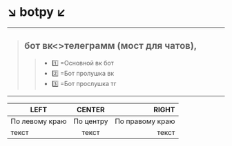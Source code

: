 # :arrow_lower_right: botpy :arrow_lower_left:
________________________________________________

> ## бот вк<>телеграмм (мост для чатов),
>> - :one: =Основной вк бот
>> - :two: =Бот пролушка вк
>> - :three: =Бот прослушка тг
________________________________________________

| LEFT | CENTER | RIGHT |
|----------------|:---------:|----------------:|
| По левому краю | По центру | По правому краю |
| текст | текст | текст |
